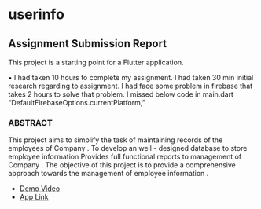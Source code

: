 # userinfo

## Assignment Submission Report

This project is a starting point for a Flutter application.

•	I had taken 10 hours to complete my assignment. I had taken 30 min initial research regarding to assignment. I had face some problem in firebase that takes 2 hours to solve that problem. I missed  below code in main.dart “DefaultFirebaseOptions.currentPlatform,” 


### ABSTRACT

This project aims to simplify the task of maintaining records of the employees of Company . To develop an well - designed database to store employee information Provides full functional reports to management of Company . The objective of this project is to provide a comprehensive approach towards the management of employee information .

- [Demo Video](https://docs.flutter.dev/get-started/codelab)
- [App Link](https://github.com/anjaneykumar02/Assignment/raw/main/UserInfo.apk)

